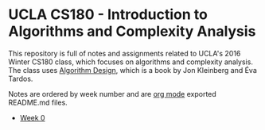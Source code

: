 # UCLA CS180 - Introduction to Algorithms and Complexity Analysis

This repository is full of notes and assignments related to UCLA's
2016 Winter CS180 class, which focuses on algorithms and complexity
analysis. The class uses
[Algorithm Design](http://amzn.com/0321295358), which is a book by
Jon Kleinberg and Éva Tardos.

Notes are ordered by week number and are [org mode](orgmode.org)
exported README.md files.

- [Week 0](https://goo.gl/3qZCBA)
